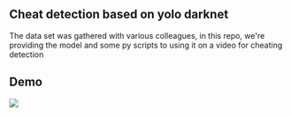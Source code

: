 ## Cheat detection based on yolo darknet

The data set was gathered with various colleagues, in this repo, we're providing the model and some py scripts to using it on a video for cheating detection


## Demo 


<img src='./demo/demo.gif'>